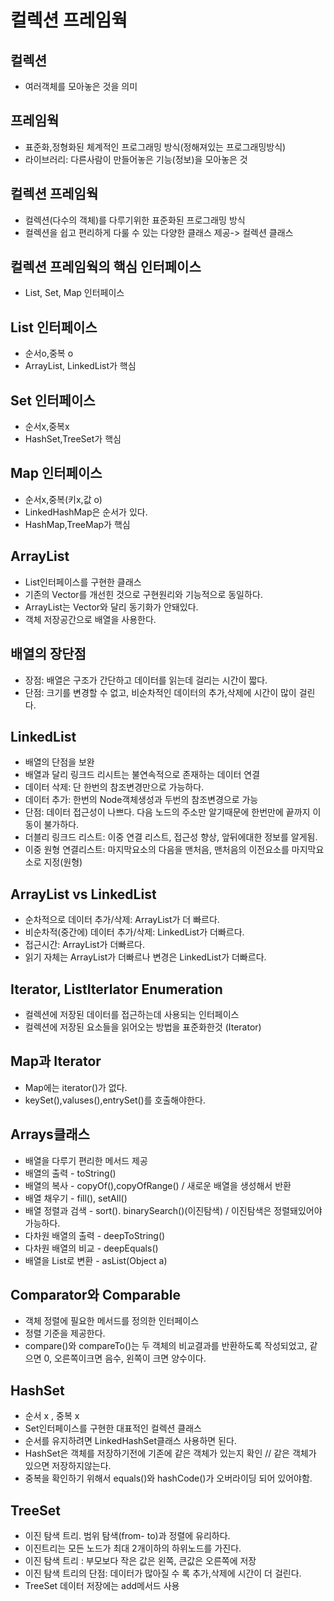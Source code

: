 # 컬렉션 프레임웍
## 컬렉션  
- 여러객체를 모아놓은 것을 의미  

## 프레임웍  
- 표준화,정형화된 체계적인 프로그래밍 방식(정해져있는 프로그래밍방식)  
- 라이브러리: 다른사람이 만들어놓은 기능(정보)을 모아놓은 것  

## 컬렉션 프레임웍  
- 컬렉션(다수의 객체)를 다루기위한 표준화된 프로그래밍 방식  
- 컬렉션을 쉽고 편리하게 다룰 수 있는 다양한 클래스 제공-> 컬렉션 클래스  

## 컬렉션 프레임웍의 핵심 인터페이스  
- List, Set, Map 인터페이스  


## List 인터페이스  
- 순서o,중복 o  
- ArrayList, LinkedList가 핵심  

## Set 인터페이스
- 순서x,중복x  
- HashSet,TreeSet가 핵심  

## Map 인터페이스  
- 순서x,중복(키x,값 o)  
- LinkedHashMap은 순서가 있다.  
- HashMap,TreeMap가 핵심  

## ArrayList  
- List인터페이스를 구현한 클래스  
- 기존의 Vector를 개선힌 것으로 구현원리와 기능적으로 동일하다.  
- ArrayList는 Vector와 달리 동기화가 안돼있다.  
- 객체 저장공간으로 배열을 사용한다.  

## 배열의 장단점 
- 장점: 배열은 구조가 간단하고 데이터를 읽는데 걸리는 시간이 짧다.  
- 단점: 크기를 변경할 수 없고, 비순차적인 데이터의 추가,삭제에 시간이 많이 걸린다.  

## LinkedList 
- 배열의 단점을 보완  
- 배열과 달리 링크드 리시트는 불연속적으로 존재하는 데이터 연결  
- 데이터 삭제: 단 한번의 참조변경만으로 가능하다.  
- 데이터 추가: 한번의 Node객체생성과 두번의 참조변경으로 가능  
- 단점: 데이터 접근성이 나쁘다. 다음 노드의 주소만 알기때문에 한번만에 끝까지 이동이 불가하다.  
- 더블리 링크드 리스트: 이중 연결 리스트, 접근성 향상, 앞뒤에대한 정보를 알게됨.  
- 이중 원형 연결리스트: 마지막요소의 다음을 맨처음, 맨처음의 이전요소를 마지막요소로 지정(원형)  

## ArrayList vs LinkedList 
- 순차적으로 데이터 추가/삭제: ArrayList가 더 빠르다.  
- 비순차적(중간에) 데이터 추가/삭제: LinkedList가 더빠르다.  
- 접근시간: ArrayList가 더빠르다.  
- 읽기 자체는 ArrayList가 더빠르나 변경은 LinkedList가 더빠르다.  

 ## Iterator, ListIterlator Enumeration  
 - 컬렉션에 저장된 데이터를 접근하는데 사용되는 인터페이스  
 - 컬렉션에 저장된 요소들을 읽어오는 방법을 표준화한것 (Iterator)  
 
 ## Map과 Iterator  
 - Map에는 iterator()가 없다.  
 - keySet(),valuses(),entrySet()를 호출해야한다.  

 ## Arrays클래스
 - 배열을 다루기 편리한 메서드 제공  
 - 배열의 출력 - toString()  
 - 배열의 복사 - copyOf(),copyOfRange()  / 새로운 배열을 생성해서 반환  
 - 배열 채우기 - fill(), setAll() 
 - 배열 정렬과 검색 - sort(). binarySearch()(이진탐색)  / 이진탐색은 정렬돼있어야 가능하다.  
 - 다차원 배열의 출력 - deepToString()  
 - 다차원 배열의 비교 - deepEquals()  
 - 배열을 List로 변환 - asList(Object a)  
 
 ##  Comparator와 Comparable  
 - 객체 정렬에 필요한 메서드를 정의한 인터페이스  
 - 정렬 기준을 제공한다.  
 - compare()와 compareTo()는 두 객체의 비교결과를 반환하도록 작성되었고, 같으면 0, 오른쪽이크면 음수, 왼쪽이 크면 양수이다.  
 
 ## HashSet 
 - 순서 x , 중복 x  
 - Set인터페이스를 구현한 대표적인 컬렉션 클래스  
 - 순서를 유지하려면 LinkedHashSet클래스 사용하면 된다.  
 - HashSet은 객체를 저장하기전에 기존에 같은 객체가 있는지 확인 // 같은 객체가 있으면 저장하지않는다.  
 - 중복을 확인하기 위해서 equals()와 hashCode()가 오버라이딩 되어 있어야함.  
 
 ##  TreeSet  
 - 이진 탐색 트리. 범위 탐색(from- to)과 정렬에 유리하다.  
 - 이진트리는 모든 노드가 최대 2개이하의 하위노드를 가진다.  
 - 이진 탐색 트리 : 부모보다 작은 값은 왼쪽, 큰값은 오른쪽에 저장  
 - 이진 탐색 트리의 단점: 데이터가 많아질 수 록 추가,삭제에 시간이 더 걸린다.  
 - TreeSet 데이터 저장에는 add메서드 사용  
 












